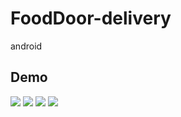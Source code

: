 # FoodDoor-delivery
android

## Demo
![](https://i.ibb.co/56BppYJ/Screen-Shot-2021-12-14-at-10-46-08.png)
![](https://i.ibb.co/jwHFSWw/Screen-Shot-2021-12-14-at-10-47-15.png)
![](https://i.ibb.co/VtnWYVS/Screen-Shot-2021-12-14-at-10-46-41.png)
![](https://i.ibb.co/DwL1ZrF/Screen-Shot-2021-12-14-at-10-47-01.png)
